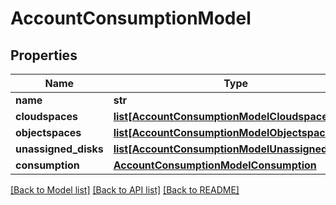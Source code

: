 # AccountConsumptionModel

## Properties
Name | Type | Description | Notes
------------ | ------------- | ------------- | -------------
**name** | **str** |  | [optional] 
**cloudspaces** | [**list[AccountConsumptionModelCloudspaces]**](AccountConsumptionModelCloudspaces.md) |  | [optional] 
**objectspaces** | [**list[AccountConsumptionModelObjectspaces]**](AccountConsumptionModelObjectspaces.md) |  | [optional] 
**unassigned_disks** | [**list[AccountConsumptionModelUnassignedDisks]**](AccountConsumptionModelUnassignedDisks.md) |  | [optional] 
**consumption** | [**AccountConsumptionModelConsumption**](AccountConsumptionModelConsumption.md) |  | [optional] 

[[Back to Model list]](../README.md#documentation-for-models) [[Back to API list]](../README.md#documentation-for-api-endpoints) [[Back to README]](../README.md)



